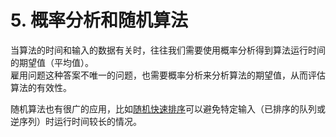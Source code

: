# 5. 概率分析和随机算法

当算法的时间和输入的数据有关时，往往我们需要使用概率分析得到算法运行时间的期望值（平均值）。  
雇用问题这种答案不唯一的问题，也需要概率分析来分析算法的期望值，从而评估算法的有效性。  
  
随机算法也有很广的应用，比如[随机快速排序](/Code/Algorithms/A-07-1-QuickSort/randomized_quick_sort_realization.cpp)可以避免特定输入（已排序的队列或逆序列）时运行时间较长的情况。
